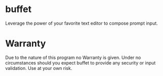# buffet
Leverage the power of your favorite text editor to compose prompt input.

# Warranty
Due to the nature of this program no Warranty is given. Under no circumstances should you expect buffet to provide any security or input validation. Use at your own risk.
